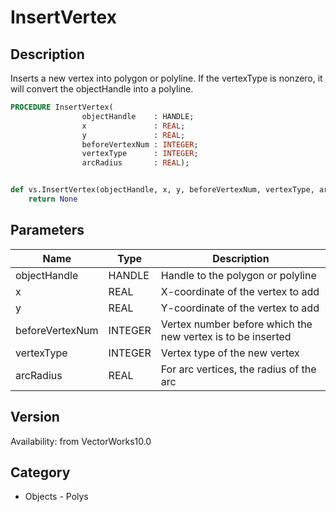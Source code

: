 # InsertVertex

## Description
Inserts a new vertex into polygon or polyline.  If the vertexType is nonzero, it will convert the objectHandle into a polyline.

```pascal
PROCEDURE InsertVertex(
				objectHandle    : HANDLE;
				x               : REAL;
				y               : REAL;
				beforeVertexNum : INTEGER;
				vertexType      : INTEGER;
				arcRadius       : REAL);
```

```python

def vs.InsertVertex(objectHandle, x, y, beforeVertexNum, vertexType, arcRadius):
    return None
```

## Parameters
|Name|Type|Description|
|---|---|---|
|objectHandle|HANDLE|Handle to the polygon or polyline|
|x|REAL|X-coordinate of the vertex to add|
|y|REAL|Y-coordinate of the vertex to add|
|beforeVertexNum|INTEGER|Vertex number before which the new vertex is to be inserted|
|vertexType|INTEGER|Vertex type of the new vertex|
|arcRadius|REAL|For arc vertices, the radius of the arc|

## Version
Availability: from VectorWorks10.0
## Category
* Objects - Polys

